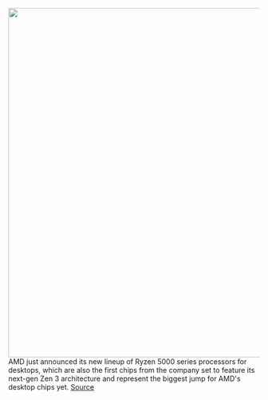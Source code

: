 <img src='https://cdn.vox-cdn.com/thumbor/-SI9ARP_dm_30_fsm33WYaZO7ME=/0x0:5120x2879/1200x800/filters:focal(2151x1031:2969x1849)/cdn.vox-cdn.com/uploads/chorus_image/image/67602014/AMD_Ryzen_5000_Series_Lidded_5.0.png' width='700px' /><br/>
AMD just announced its new lineup of Ryzen 5000 series processors for desktops, which are also the first chips from the company set to feature its next-gen Zen 3 architecture and represent the biggest jump for AMD's desktop chips yet.
<a href='https://www.theverge.com/2020/10/8/21506447/amd-zen-3-ryzen-5000-processors-gaming-cpu-price-release-date'> Source <a/>